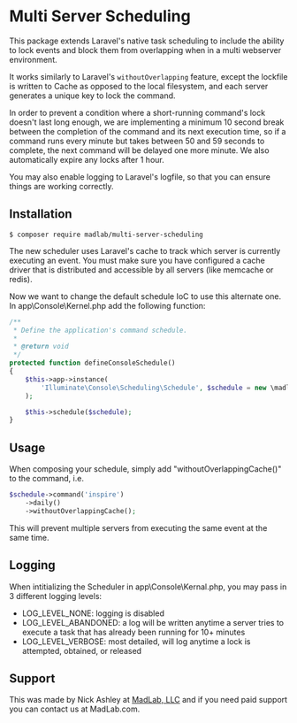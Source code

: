 # Multi Server Scheduling

This package extends Laravel's native task scheduling to include the ability to lock events and block them from overlapping when in a multi webserver environment.

It works similarly to Laravel's `withoutOverlapping` feature, except the lockfile is written to Cache as opposed to the local filesystem, and each server generates a unique key to lock the command. 

In order to prevent a condition where a short-running command's lock doesn't last long enough, we are implementing a minimum 10 second break between the completion of the command and its next execution time, so if a command runs every minute but takes between 50 and 59 seconds to complete, the next command will be delayed one more minute. We also automatically expire any locks after 1 hour. 

You may also enable logging to Laravel's logfile, so that you can ensure things are working correctly. 

## Installation


```
$ composer require madlab/multi-server-scheduling
```

The new scheduler uses Laravel's cache to track which server is currently executing an event. You must make sure you have configured a cache driver that is distributed and accessible by all servers (like memcache or redis).

Now we want to change the default schedule IoC to use this alternate one.  In app\Console\Kernel.php add the following function:

```php
/**
 * Define the application's command schedule.
 *
 * @return void
 */
protected function defineConsoleSchedule()
{
    $this->app->instance(
        'Illuminate\Console\Scheduling\Schedule', $schedule = new \madlab\MultiServerScheduler\Schedule(\madlab\MultiServerScheduler\Schedule::LOG_LEVELABANDONED)
    );

    $this->schedule($schedule);
}
```

## Usage

When composing your schedule, simply add "withoutOverlappingCache()" to the command, i.e.

```php
$schedule->command('inspire')
    ->daily()
    ->withoutOverlappingCache();
```

This will prevent multiple servers from executing the same event at the same time.

## Logging

When intitializing the Scheduler in app\Console\Kernal.php, you may pass in 3 different logging levels:
- LOG_LEVEL_NONE: logging is disabled
- LOG_LEVEL_ABANDONED: a log will be written anytime a server tries to execute a task that has already been running for 10+ minutes
- LOG_LEVEL_VERBOSE: most detailed, will log anytime a lock is attempted, obtained, or released 

## Support

This was made by Nick Ashley at [MadLab, LLC](http://www.madlab.com) and if you need paid support you can contact us at MadLab.com.
